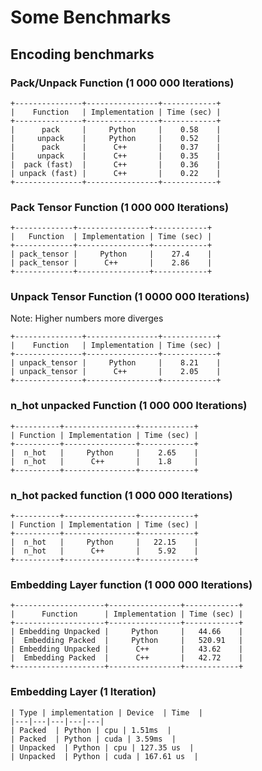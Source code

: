 # Some Benchmarks

## Encoding benchmarks

### Pack/Unpack Function (1 000 000 Iterations)

```
+---------------+----------------+------------+
|    Function   | Implementation | Time (sec) |
+---------------+----------------+------------+
|      pack     |     Python     |    0.58    |
|     unpack    |     Python     |    0.52    |
|      pack     |      C++       |    0.37    |
|     unpack    |      C++       |    0.35    |
|  pack (fast)  |      C++       |    0.36    |
| unpack (fast) |      C++       |    0.22    |
+---------------+----------------+------------+
```
### Pack Tensor Function (1 000 000 Iterations)

```
+-------------+----------------+------------+
|   Function  | Implementation | Time (sec) |
+-------------+----------------+------------+
| pack_tensor |     Python     |    27.4    |
| pack_tensor |      C++       |    2.86    |
+-------------+----------------+------------+
```

### Unpack Tensor Function (1 0000 000 Iterations)

Note: Higher numbers more diverges

```
+---------------+----------------+------------+
|    Function   | Implementation | Time (sec) |
+---------------+----------------+------------+
| unpack_tensor |     Python     |    8.21    |
| unpack_tensor |      C++       |    2.05    |
+---------------+----------------+------------+

```
### n_hot unpacked Function (1 000 000 Iterations)

```
+----------+----------------+------------+
| Function | Implementation | Time (sec) |
+----------+----------------+------------+
|  n_hot   |     Python     |    2.65    |
|  n_hot   |      C++       |    1.8     |
+----------+----------------+------------+
```

### n_hot packed function (1 000 000 Iterations)

```
+----------+----------------+------------+
| Function | Implementation | Time (sec) |
+----------+----------------+------------+
|  n_hot   |     Python     |   22.15    |
|  n_hot   |      C++       |    5.92    |
+----------+----------------+------------+
```

### Embedding Layer function (1 000 000 Iterations)

```
+--------------------+----------------+------------+
|      Function      | Implementation | Time (sec) |
+--------------------+----------------+------------+
| Embedding Unpacked |     Python     |   44.66    |
|  Embedding Packed  |     Python     |   520.91   |
| Embedding Unpacked |      C++       |   43.62    |
|  Embedding Packed  |      C++       |   42.72    |
+--------------------+----------------+------------+
```



### Embedding Layer (1 Iteration)

```
| Type | implementation | Device  | Time  |
|---|---|---|---|---|
| Packed  | Python | cpu | 1.51ms  |
| Packed  | Python | cuda | 3.59ms  | 
| Unpacked  | Python | cpu | 127.35 us  |
| Unpacked  | Python | cuda | 167.61 us  |
```




